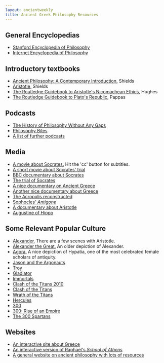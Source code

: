 ```yaml
---
layout: ancientweekly
title: Ancient Greek Philosophy Resources
---
```



## General Encyclopedias

+ [Stanford Encyclopedia of Philosophy](https://plato.stanford.edu)
+ [Internet Encyclopedia of Philosophy](https://www.iep.utm.edu)

## Introductory textbooks

+ [Ancient Philosophy: A Contemporary Introduction,](Shields2.pdf) Shields
+ [Aristotle,](Shields.pdf) Shields
+ [The Routledge Guidebook to Aristotle's Nicomachean Ethics,](Ethics.pdf) Hughes
+ [The Routledge Guidebook to Plato's Republic,](Pappas.pdf) Pappas


## Podcasts

+ [The History of Philosophy Without Any Gaps](https://www.historyofphilosophy.net/classical)
+ [Philosophy Bites](http://philosophybites.com/ancient_philosophy/)
+ [A list of further podcasts](https://ancientphilosophynow.wordpress.com/podcasts/)

## Media

+ [A movie about Socrates.](https://www.youtube.com/watch?v=SY-mgZbuxBA) Hit the 'cc' button for subtitles. 
+ [A short movie about Socrates' trial](https://www.youtube.com/watch?v=380KSdkV6zY)
+ [BBC documentary about Socrates](https://www.youtube.com/watch?v=eCrn-1jUOP8)
+ [The trial of Socrates](https://www.youtube.com/watch?v=380KSdkV6zY)
+ [A nice documentary on Ancient Greece](https://www.youtube.com/watch?v=-dwWocwd160)
+ [Another nice documentary about Greece](https://www.youtube.com/watch?v=g2z3RXyt0u0)
+ [The Acropolis reconstructed](https://www.youtube.com/watch?v=DMccsbWFAok)
+ [Sophocles' *Antigone*](https://www.youtube.com/watch?v=8bSnnufOx80&list=PLjAYlUiAhOZ5xJhxtxojqCKFnZs5-lzCh)
+ [A documentary about Aristotle](https://www.youtube.com/watch?v=JN8ortM4M3o)
+ [Augustine of Hippo](https://mubi.com/films/augustine-of-hippo)

## Some Relevant Popular Culture

+ [Alexander.](https://mubi.com/films/alexander-the-ultimate-cut) There are a few scenes with Aristotle. 
+ [Alexander the Great.](https://mubi.com/films/alexander-the-great) An older depiction of Alexander.
+ [Agora.](http://www.imdb.com/title/tt1186830/) A nice depiction of Hypatia, one of the most celebrated female scholars of antiquity. 
+ [Jason and the Argonauts](https://mubi.com/films/jason-and-the-argonauts)
+ [Troy](https://mubi.com/films/troy)
+ [Gladiator](https://mubi.com/films/gladiator)
+ [Immortals](https://mubi.com/films/immortals)
+ [Clash of the Titans 2010](https://mubi.com/films/clash-of-the-titans-2010)
+ [Clash of the Titans](https://mubi.com/films/clash-of-the-titans)
+ [Wrath of the Titans](https://mubi.com/films/wrath-of-the-titans)
+ [Hercules](https://mubi.com/films/hercules-2014)
+ [300](https://mubi.com/films/-300)
+ [300: Rise of an Empire](https://mubi.com/films/300-rise-of-an-empire)
+ [The 300 Spartans](https://mubi.com/films/the-300-spartans)


## Websites

+ [An interactive site about Greece](http://www.ancientgreece.co.uk/)
+ [An interactive version of Raphael's *School of Athens*](http://agutie.homestead.com/files/school_athens_map.html)
+ [A general website on ancient philosophy with lots of resources](https://ancientphilosophynow.wordpress.com)
